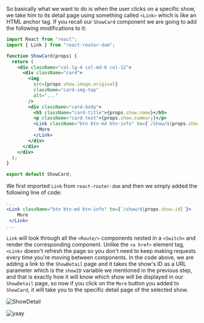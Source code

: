So basically what we want to do is when the user clicks on a specific show, we take him to its detail page using something called `<Link>` which is like an HTML anchor tag. If you recall our `ShowCard` component we are going to add the following modifications to it:

```jsx
import React from "react";
import { Link } from "react-router-dom";

function ShowCard(props) {
  return (
    <div className="col-lg-4 col-md-6 col-12">
      <div className="card">
        <img
          src={props.show.image.original}
          className="card-img-top"
          alt="..."
        />
        <div className="card-body">
          <h5 className="card-title">{props.show.name}</h5>
          <p className="card-text">{props.show.summary}</p>
          <Link className="btn btn-md btn-info" to={`/show/${props.show.id}`}>
            More
          </Link>
        </div>
      </div>
    </div>
  );
}

export default ShowCard;
```

We first imported `Link` from `react-router-dom` and then we simply added the following line of code:

```jsx
...
<Link className="btn btn-md btn-info" to={`/show/${props.show.id}`}>
    More
 </Link>
...
```

`Link` will look through all the `<Route/>` components nested in a `<Switch>` and render the corresponding component. Unlike the `<a href>` element tag, `<Link>` doesn't refresh the page so you don't need to keep making requests every time you're moving between components. In the code above, we are adding a link to the `ShowDetail` page and it takes the show's ID as a URL parameter which is the `showID` variable we mentioned in the previous step, and that is exactly how it will know which show will be displayed in our `ShowDetail` page, so now if you click on the `More` button you added to `ShowCard`, it will take you to the specific detail page of the selected show.

![ShowDetail](https://i.imgur.com/zytcM0y.png)

![yaay](https://media.tenor.com/images/2be8af5edb3dd3d5129a6f3b6bd712fa/tenor.gif)
